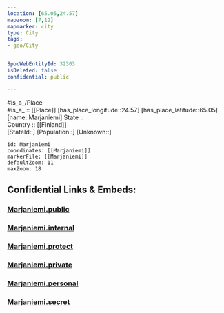 ```yaml
---
location: [65.05,24.57] 
mapzoom: [7,12] 
mapmarker: city 
type: City
tags:
- geo/City


SpocWebEntityId: 32303
isDeleted: false
confidential: public

---
```

#is_a_/Place  
#is_a_ :: [[Place]] 
[has_place_longitude::24.57] 
[has_place_latitude::65.05] 
[name::Marjaniemi] 
State ::  
Country :: [[Finland]]  
[StateId::] 
[Population::] 
[Unknown::] 


```leaflet
id: Marjaniemi
coordinates: [[Marjaniemi]] 
markerFile: [[Marjaniemi]] 
defaultZoom: 11 
maxZoom: 18
```


## Confidential Links & Embeds: 

### [Marjaniemi.public](/_public/\Earth\Continent\Europe\Europe~North\Finland\CityMarjaniemi.public.md) 

### [Marjaniemi.internal](/_internal/\Earth\Continent\Europe\Europe~North\Finland\CityMarjaniemi.internal.md) 

### [Marjaniemi.protect](/_protect/\Earth\Continent\Europe\Europe~North\Finland\CityMarjaniemi.protect.md) 

### [Marjaniemi.private](/_private/\Earth\Continent\Europe\Europe~North\Finland\CityMarjaniemi.private.md) 

### [Marjaniemi.personal](/_personal/\Earth\Continent\Europe\Europe~North\Finland\CityMarjaniemi.personal.md) 

### [Marjaniemi.secret](/_secret/\Earth\Continent\Europe\Europe~North\Finland\CityMarjaniemi.secret.md)

